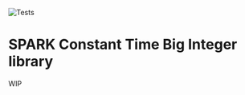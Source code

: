 ![Tests](https://github.com/AldanTanneo/bigints/actions/workflows/run_tests.yml/badge.svg)

# SPARK Constant Time Big Integer library

WIP